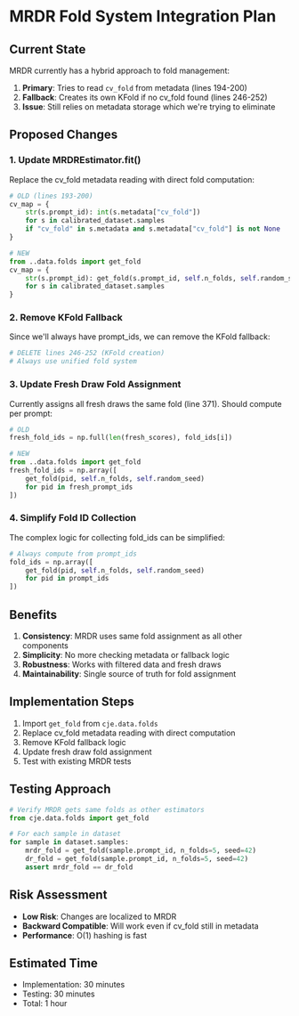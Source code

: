 # MRDR Fold System Integration Plan

## Current State
MRDR currently has a hybrid approach to fold management:
1. **Primary**: Tries to read `cv_fold` from metadata (lines 194-200)
2. **Fallback**: Creates its own KFold if no cv_fold found (lines 246-252)
3. **Issue**: Still relies on metadata storage which we're trying to eliminate

## Proposed Changes

### 1. Update MRDREstimator.fit()
Replace the cv_fold metadata reading with direct fold computation:

```python
# OLD (lines 193-200)
cv_map = {
    str(s.prompt_id): int(s.metadata["cv_fold"])
    for s in calibrated_dataset.samples
    if "cv_fold" in s.metadata and s.metadata["cv_fold"] is not None
}

# NEW
from ..data.folds import get_fold
cv_map = {
    str(s.prompt_id): get_fold(s.prompt_id, self.n_folds, self.random_seed)
    for s in calibrated_dataset.samples
}
```

### 2. Remove KFold Fallback
Since we'll always have prompt_ids, we can remove the KFold fallback:

```python
# DELETE lines 246-252 (KFold creation)
# Always use unified fold system
```

### 3. Update Fresh Draw Fold Assignment
Currently assigns all fresh draws the same fold (line 371). Should compute per prompt:

```python
# OLD
fresh_fold_ids = np.full(len(fresh_scores), fold_ids[i])

# NEW
from ..data.folds import get_fold
fresh_fold_ids = np.array([
    get_fold(pid, self.n_folds, self.random_seed) 
    for pid in fresh_prompt_ids
])
```

### 4. Simplify Fold ID Collection
The complex logic for collecting fold_ids can be simplified:

```python
# Always compute from prompt_ids
fold_ids = np.array([
    get_fold(pid, self.n_folds, self.random_seed)
    for pid in prompt_ids
])
```

## Benefits
1. **Consistency**: MRDR uses same fold assignment as all other components
2. **Simplicity**: No more checking metadata or fallback logic
3. **Robustness**: Works with filtered data and fresh draws
4. **Maintainability**: Single source of truth for fold assignment

## Implementation Steps
1. Import `get_fold` from `cje.data.folds`
2. Replace cv_fold metadata reading with direct computation
3. Remove KFold fallback logic
4. Update fresh draw fold assignment
5. Test with existing MRDR tests

## Testing Approach
```python
# Verify MRDR gets same folds as other estimators
from cje.data.folds import get_fold

# For each sample in dataset
for sample in dataset.samples:
    mrdr_fold = get_fold(sample.prompt_id, n_folds=5, seed=42)
    dr_fold = get_fold(sample.prompt_id, n_folds=5, seed=42)
    assert mrdr_fold == dr_fold
```

## Risk Assessment
- **Low Risk**: Changes are localized to MRDR
- **Backward Compatible**: Will work even if cv_fold still in metadata
- **Performance**: O(1) hashing is fast

## Estimated Time
- Implementation: 30 minutes
- Testing: 30 minutes
- Total: 1 hour